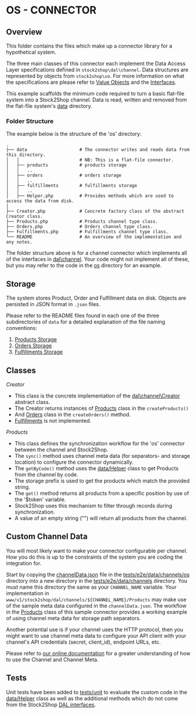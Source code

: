# OS - CONNECTOR

## Overview

This folder contains the files which make up a connector library for a hypothetical system.

The three main classes of this connector each implement the Data Access Layer specifications defined in `stock2shop\dal\channel`.
Data structures are represented by objects from `stock2shop\vo`. 
For more information on what the specifications are please refer to [Value Objects](../../../vo) and the [Interfaces](../../channel).

This example scaffolds the minimum code required to turn a basic flat-file system into a Stock2Shop channel.
Data is read, written and removed from the flat-file system's [data](./data) directory.

### Folder Structure

The example below is the structure of the 'os' directory:

    .
    ├── data                    # The connector writes and reads data from this directory. 
    │   │                       # NB: This is a flat-file connector.
    │   ├── products            # products storage
    │   │   ..
    │   ├── orders              # orders storage
    │   │   ..
    │   ├── fulfillments        # fulfillments storage
    │   │   ..
    │   ├── Helper.php          # Provides methods which are used to access the data from disk.
    │
    ├── Creator.php             # Concrete factory class of the abstract Creator class.
    ├── Products.php            # Products channel type class.
    ├── Orders.php              # Orders channel type class.
    ├── Fulfillments.php        # Fulfillments channel type class.
    └── README                  # An overview of the implementation and any notes.

The folder structure above is for a channel connector which implements all of the interfaces in [dal\channel](www/v1/stock2shop/dal/channel).
Your code might not implement all of these, but you may refer to the code in the [os](www/v1/stock2shop/dal/channels/os) directory
for an example.

## Storage

The system stores Product, Order and Fulfillment data on disk.
Objects are persisted in JSON format in `.json` files.
 
Please refer to the README files found in each one of the three subdirectories of `data` for a detailed explanation of 
the file naming conventions:

1. [Products Storage](data/products/readme.md)
2. [Orders Storage](data/orders/readme.md)
3. [Fulfillments Storage](data/fulfillments/readme.md)

## Classes

*Creator*

- This class is the concrete implementation of the [dal\channel\Creator](../../channel/Creator.php) abstract class.
- The Creator returns instances of [Products](../../channels/os/Products.php) class in the `createProducts()` 
- And [Orders](../../channels/os/Orders.php) class in the `createOrders()` method.
- [Fulfillments](../../channel/Fulfillments.php) is not implemented.

*Products* 

- This class defines the synchronization workflow for the 'os' connector between the channel and Stock2Shop.
- The `sync()` method uses channel meta data (for separators- and storage location) to configure the connector dynamically.
- The `getByCode()` method uses the [data/Helper](./data/Helper.php) class to get Products from the channel by code.
- The storage prefix is used to get the products which match the provided string.
- The `get()` method returns all products from a specific position by use of the '$token' variable. 
- Stock2Shop uses this mechanism to filter through records during synchronization.
- A value of an empty string ("") will return all products from the channel.

## Custom Channel Data

You will most likely want to make your connector configurable per channel.
How you do this is up to the constraints of the system you are coding the integration for.

Start by copying the [channelData.json](tests/e2e/data/channels/os/channelData.json) file in the [tests/e2e/data/channels/os](./tests/e2e/data/channels/os)
directory into a new directory in the [tests/e2e/data/channels](./tests/e2e/data/channels) directory.
You must name this directory the same as your `CHANNEL_NAME` variable. Your implementation in 
`www/v1/stock2shop/dal/channels/${CHANNEL_NAME}/Products` may make use of the sample meta data
configured in the `channelData.json`. The workflow in the [Products](./Products.php) class of this sample connector 
provides a working example of using channel meta data for storage path separators.

Another potential use is if your channel uses the HTTP protocol, then you might want to use channel meta data to 
configure your API client with your channel's API credentials (secret, client_id), endpoint URLs, etc.

Please refer to [our online documentation](https://www.stock2shop.com/docs) for a greater understanding of how to use the Channel and Channel Meta.

## Tests

Unit tests have been added to [tests/unit](../../../../../../tests/unit/www/v1/stock2shop/dal/channels/os) to evaluate 
the custom code in the [data/Helper](./data/Helper.php) class as well as the additional methods which do not come from
the Stock2Shop [DAL interfaces](../../channel).
